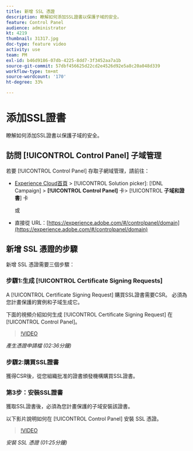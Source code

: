 ```yaml
---
title: 新增 SSL 憑證
description: 瞭解如何添加SSL證書以保護子域的安全。
feature: Control Panel
audience: administrator
kt: 4219
thumbnail: 31317.jpg
doc-type: feature video
activity: use
team: PM
exl-id: b46d9186-07db-4225-8dd7-3f3452aa7a1b
source-git-commit: 57dbf456625d22cd2e4526d92e5a8c20a048d339
workflow-type: tm+mt
source-wordcount: '170'
ht-degree: 33%

---
```


# 添加SSL證書

瞭解如何添加SSL證書以保護子域的安全。

## 訪問 [!UICONTROL Control Panel] 子域管理

若要 [!UICONTROL Control Panel] 存取子網域管理，請前往：

* [Experience Cloud首頁](https://experience.adobe.com/#/home) > [!UICONTROL Solution picker]: [!DNL Campaign] > **[!UICONTROL Control Panel]** 卡> [!UICONTROL **子域和證書**] 卡

   或
* 直接從 URL：[https://experience.adobe.com/#/controlpanel/domain](https://experience.adobe.com/#/controlpanel/domain)

## 新增 SSL 憑證的步驟

新增 SSL 憑證需要三個步驟：

### 步驟1:生成 [!UICONTROL Certificate Signing Requests]

A [!UICONTROL Certificate Signing Request] 購買SSL證書需要CSR。 必須為您計畫保護的實例和子域生成它。

下面的視頻介紹如何生成 [!UICONTROL Certificate Signing Request] 在 [!UICONTROL Control Panel]。

>[!VIDEO](https://video.tv.adobe.com/v/31317?quality=12)

*產生憑證申請檔 (02:36分鐘)*

### 步驟2:購買SSL證書

獲得CSR後，從您組織批准的證書頒發機構購買SSL證書。

### 第3步：安裝SSL證書

獲取SSL證書後，必須為您計畫保護的子域安裝該證書。

以下影片說明如何在 [!UICONTROL Control Panel] 安裝 SSL 憑證。

>[!VIDEO](https://video.tv.adobe.com/v/31166?quality=12)

*安裝 SSL 憑證 (01:25分鐘)*
